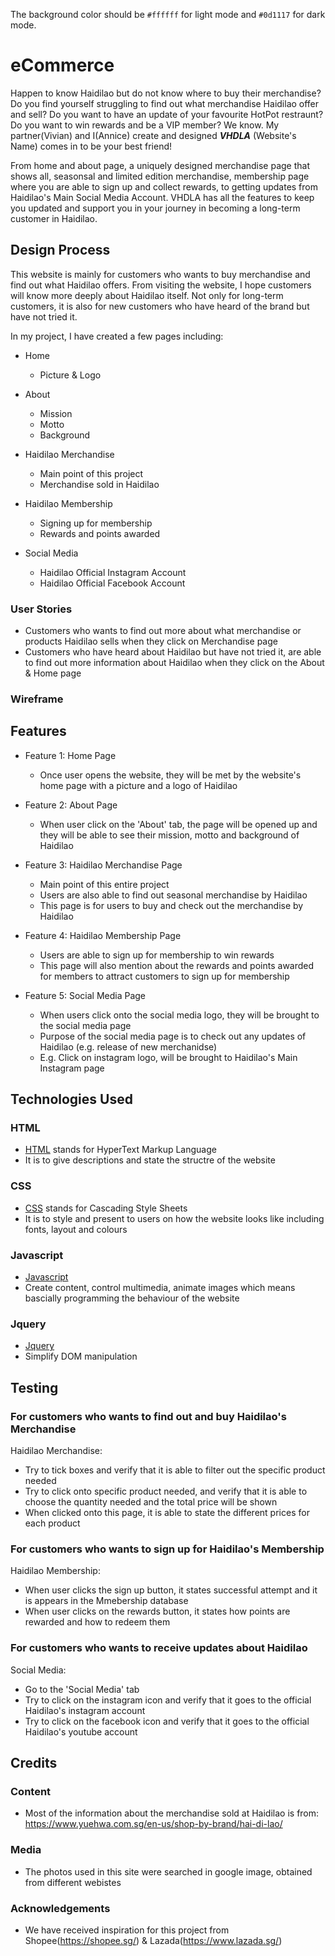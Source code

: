 The background color should be `#ffffff` for light mode and `#0d1117` for dark mode.

# eCommerce
Happen to know Haidilao but do not know where to buy their merchandise? Do you find yourself struggling to find out what merchandise Haidilao offer and sell? Do you want to have an update of your favourite HotPot restraunt? Do you want to win rewards and be a VIP member? We know. My partner(Vivian) and I(Annice) create and designed ***VHDLA*** (Website's Name) comes in to be your best friend!

From home and about page, a uniquely designed merchandise page that shows all, seasonsal and limited edition merchandise, membership page where you are able to sign up and collect rewards, to getting updates from Haidilao's Main Social Media Account. VHDLA has all the features to keep you updated and support you in your journey in becoming a long-term customer in Haidilao.


## Design Process
This website is mainly for customers who wants to buy merchandise and find out what Haidilao offers. From visiting the website, I hope customers will know more deeply about Haidilao itself. Not only for long-term customers, it is also for new customers who have heard of the brand but have not tried it. 

In my project, I have created a few pages including:
  - Home
    - Picture & Logo
    
  - About
    - Mission
    - Motto
    - Background
    
  - Haidilao Merchandise
    - Main point of this project
    - Merchandise sold in Haidilao
    
  - Haidilao Membership
    - Signing up for membership
    - Rewards and points awarded
    
  - Social Media
    - Haidilao Official Instagram Account
    - Haidilao Official Facebook Account
 
### User Stories
- Customers who wants to find out more about what merchandise or products Haidilao sells when they click on Merchandise page
- Customers who have heard about Haidilao but have not tried it, are able to find out more information about Haidilao when they click on the About & Home page

### Wireframe 



## Features
- Feature 1: Home Page
  - Once user opens the website, they will be met by the website's home page with a picture and a logo of Haidilao 
  
- Feature 2: About Page
  - When user click on the 'About' tab, the page will be opened up and they will be able to see their mission, motto and background of Haidilao
  
- Feature 3: Haidilao Merchandise Page
  - Main point of this entire project
  - Users are also able to find out seasonal merchandise by Haidilao
  - This page is for users to buy and check out the merchandise by Haidilao
  
- Feature 4: Haidilao Membership Page
  - Users are able to sign up for membership to win rewards 
  - This page will also mention about the rewards and points awarded for members to attract customers to sign up for membership

- Feature 5: Social Media Page
  - When users click onto the social media logo, they will be brought to the social media page
  - Purpose of the social media page is to check out any updates of Haidilao (e.g. release of new merchanidse)
  - E.g. Click on instagram logo, will be brought to Haidilao's Main Instagram page



## Technologies Used
### HTML
- [HTML](https://www.w3schools.com/html/) stands for HyperText Markup Language
- It is to give descriptions and state the structre of the website
### CSS
- [CSS](https://www.w3schools.com/css/css_intro.asp) stands for Cascading Style Sheets
- It is to style and present to users on how the website looks like including fonts, layout and colours
### Javascript
- [Javascript](https://www.w3schools.com/js/)
- Create content, control multimedia, animate images which means bascially programming the behaviour of the website
### Jquery
- [Jquery](https://www.w3schools.com/jquery/default.asp)
- Simplify DOM manipulation




## Testing
### For customers who wants to find out and buy Haidilao's Merchandise
Haidilao Merchandise:
  - Try to tick boxes and verify that it is able to filter out the specific product needed
  - Try to click onto specific product needed, and verify that it is able to choose the quantity needed and the total price will be shown
  - When clicked onto this page, it is able to state the different prices for each product

### For customers who wants to sign up for Haidilao's Membership
Haidilao Membership:
  - When user clicks the sign up button, it states successful attempt and it is appears in the Mmebership database
  - When user clicks on the rewards button, it states how points are rewarded and how to redeem them
 
### For customers who wants to receive updates about Haidilao
Social Media:
  - Go to the 'Social Media' tab
  - Try to click on the instagram icon and verify that it goes to the official Haidilao's instagram account
  - Try to click on the facebook icon and verify that it goes to the official Haidilao's youtube account




## Credits
### Content
- Most of the information about the merchandise sold at Haidilao is from: https://www.yuehwa.com.sg/en-us/shop-by-brand/hai-di-lao/

### Media
- The photos used in this site were searched in google image, obtained from different webistes

### Acknowledgements
- We have received inspiration for this project from Shopee(https://shopee.sg/) & Lazada(https://www.lazada.sg/)

